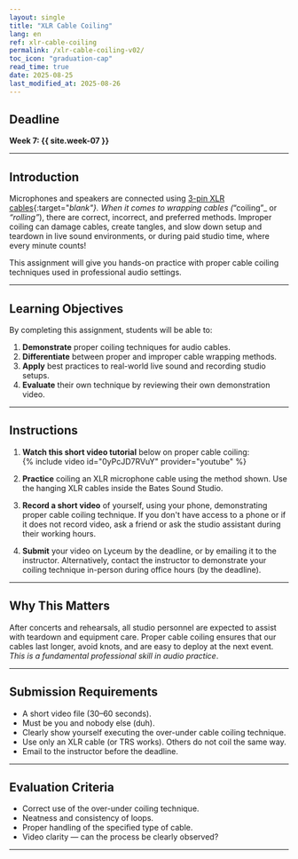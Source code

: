 ```yaml
---
layout: single   
title: "XLR Cable Coiling"   
lang: en   
ref: xlr-cable-coiling    
permalink: /xlr-cable-coiling-v02/   
toc_icon: "graduation-cap"  
read_time: true  
date: 2025-08-25  
last_modified_at: 2025-08-26  
---
```


<!-- # XLR Cable Coiling Assignment   -->

## Deadline  
**Week 7: {{ site.week-07 }}**

---

## Introduction  
Microphones and speakers are connected using [3-pin XLR cables](https://www.google.com/search?q=xlr+cable&tbm=isch){:target="_blank"}. When it comes to wrapping cables (_“coiling”_ or _“rolling”_), there are correct, incorrect, and preferred methods. Improper coiling can damage cables, create tangles, and slow down setup and teardown in live sound environments, or during paid studio time, where every minute counts!     

This assignment will give you hands-on practice with proper cable coiling techniques used in professional audio settings.  

---

## Learning Objectives  
By completing this assignment, students will be able to:  
1. **Demonstrate** proper coiling techniques for audio cables.  
2. **Differentiate** between proper and improper cable wrapping methods.  
3. **Apply** best practices to real-world live sound and recording studio setups.  
4. **Evaluate** their own technique by reviewing their own demonstration video.  

---

## Instructions  
1. **Watch this short video tutorial** below on proper cable coiling:  
   {% include video id="0yPcJD7RVuY" provider="youtube" %}  

2. **Practice** coiling an XLR microphone cable using the method shown. Use the hanging XLR cables inside the Bates Sound Studio.  

3. **Record a short video** of yourself, using your phone, demonstrating proper cable coiling technique. If you don't have access to a phone or if it does not record video, ask a friend or ask the studio assistant during their working hours.   

4. **Submit** your video on Lyceum by the deadline, or by emailing it to the instructor. Alternatively, contact the instructor to demonstrate your coiling technique in-person during office hours (by the deadline). 

---

## Why This Matters  
After concerts and rehearsals, all studio personnel are expected to assist with teardown and equipment care. Proper cable coiling ensures that our cables last longer, avoid knots, and are easy to deploy at the next event. _This is a fundamental professional skill in audio practice_.  

---

## Submission Requirements  
- A short video file (30–60 seconds).   
- Must be you and nobody else (duh).  
- Clearly show yourself executing the over-under cable coiling technique.  
- Use only an XLR cable (or TRS works). Others do not coil the same way.    
- Email to the instructor before the deadline.  

---

## Evaluation Criteria  
- Correct use of the over-under coiling technique.  
- Neatness and consistency of loops.  
- Proper handling of the specified type of cable.  
- Video clarity — can the process be clearly observed?  

---
